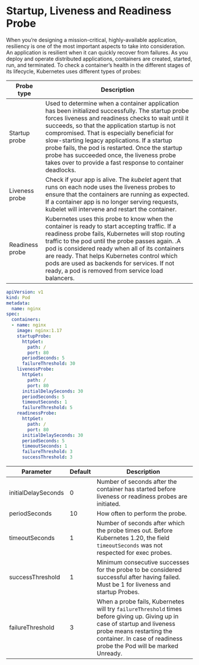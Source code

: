 # Startup, Liveness and Readiness Probe

When you’re designing a mission-critical, highly-available application, resiliency is one of the most important aspects to take into consideration. An application is resilient when it can quickly recover from failures. As you deploy and operate distributed applications, containers are created, started, run, and terminated. To check a container’s health in the different stages of its lifecycle, Kubernetes uses different types of probes:

| Probe type      | Description                                                  |
| --------------- | ------------------------------------------------------------ |
| Startup probe   | Used to determine when a container application has been initialized successfully. The startup probe forces liveness and readiness checks to wait until it succeeds, so that the application startup is not compromised. That is especially beneficial for slow-starting legacy applications. If a startup probe fails, the pod is restarted. Once the startup probe has succeeded once, the liveness probe takes over to provide a fast response to container deadlocks. |
| Liveness probe  | Check if your app is alive. The *kubelet* agent that runs on each node uses the liveness probes to ensure that the containers are running as expected. If a container app is no longer serving requests, kubelet will intervene and restart the container. |
| Readiness probe | Kubernetes uses this probe to know when the container is ready to start accepting traffic. If a readiness probe fails, Kubernetes will stop routing traffic to the pod until the probe passes again. .A pod is considered ready when all of its containers are ready. That helps Kubernetes control which pods are used as backends for services. If not ready, a pod is removed from service load balancers. |

```yaml
apiVersion: v1 
kind: Pod 
metadata: 
  name: nginx 
spec: 
  containers: 
  - name: nginx 
    image: nginx:1.17
    startupProbe:
      httpGet:	
        path: /
        port: 80
      periodSeconds: 5
      failureThreshold: 30
    livenessProbe:
      httpGet:	
        path: /
        port: 80
      initialDelaySeconds: 30
      periodSeconds: 5
      timeoutSeconds: 1
      failureThreshold: 5
    readinessProbe:
      httpGet:	
        path: /
        port: 80
      initialDelaySeconds: 30
      periodSeconds: 5
      timeoutSeconds: 1
      failureThreshold: 3
      successThreshold: 3
```

| Parameter           | Default | Description                                                  |
| ------------------- | ------- | ------------------------------------------------------------ |
| initialDelaySeconds | 0       | Number of seconds after the container has started before liveness or readiness probes are initiated. |
| periodSeconds       | 10      | How often to perform the probe.                              |
| timeoutSeconds      | 1       | Number of seconds after which the probe times out. Before Kubernetes 1.20, the field `timeoutSeconds` was not respected for exec probes. |
| successThreshold    | 1       | Minimum consecutive successes for the probe to be considered successful after having failed. Must be 1 for liveness and startup Probes. |
| failureThreshold    | 3       | When a probe fails, Kubernetes will try `failureThreshold` times before giving up. Giving up in case of startup and liveness probe means restarting the container. In case of readiness probe the Pod will be marked Unready. |

